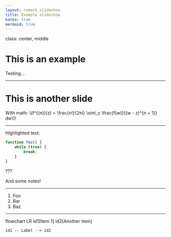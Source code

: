 ```yaml
---
layout: remark_slideshow
title: Example slideshow
katex: true
mermaid: true
---
```


class: center, middle

# This is an example

Testing...

---

# This is another slide

With math: \\(f^{(n)}(z) = \frac{n!}{2πi} \oint_γ \frac{f(w)}{(w - z)^{n + 1}} dw\\)!

---

Highlighted text:
```js
function foo() {
    while (true) {
        break;
    }
}
```

???

And some notes!

---

1. Foo
2. Bar
3. Baz

---

<div class="mermaid">
flowchart LR
    id1[Item 1]
    id2[Another item]

    id1 -- Label --> id2
</div>
